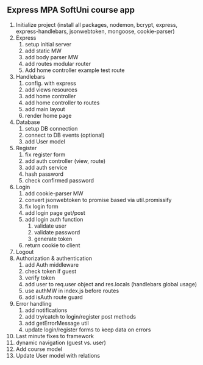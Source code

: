 ## Express MPA SoftUni course app

1. Initialize project (install all packages, nodemon, bcrypt, express, express-handlebars, jsonwebtoken, mongoose, cookie-parser)
2. Express
   1. setup initial server
   2. add static MW
   3. add body parser MW
   4. add routes modular router
   5. Add home controller example test route
3. Handlebars
   1. config. with express
   2. add views resources
   3. add home controller
   4. add home controller to routes
   5. add main layout
   6. render home page
4. Database
   1. setup DB connection
   2. connect to DB events (optional)
   3. add User model
5. Register
   1. fix register form
   2. add auth controller (view, route)
   3. add auth service
   4. hash password
   5. check confirmed password
6. Login
   1. add cookie-parser MW
   2. convert jsonwebtoken to promise based via util.promissify
   3. fix login form
   4. add login page get/post
   5. add login auth function
      1. validate user
      2. validate password
      3. generate token
   6. return cookie to client
7. Logout
8. Authorization & authentication
   1. add Auth middleware
   2. check token if guest
   3. verify token
   4. add user to req.user object and res.locals (handlebars global usage)
   5. use authMW in index.js before routes
   6. add isAuth route guard
9. Error handling
   1.  add notifications
   2.  add try/catch to login/register post methods
   3.  add getErrorMessage util
   4.  update login/register forms to keep data on errors
10. Last minute fixes to framework
   1.  dynamic navigation (guest vs. user)
11. Add course model
12. Update User model with relations